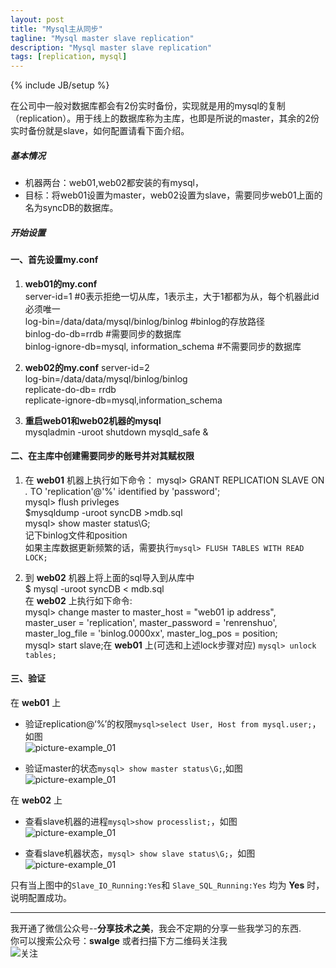 ```yaml
---
layout: post
title: "Mysql主从同步"
tagline: "Mysql master slave replication"
description: "Mysql master slave replication"
tags: [replication, mysql]
---
```

{% include JB/setup %}

在公司中一般对数据库都会有2份实时备份，实现就是用的mysql的复制（replication）。用于线上的数据库称为主库，也即是所说的master，其余的2份实时备份就是slave，如何配置请看下面介绍。 

##### 基本情况

 - 机器两台：web01,web02都安装的有mysql，
 - 目标：将web01设置为master，web02设置为slave，需要同步web01上面的名为syncDB的数据库。 

##### 开始设置 

#### 一、首先设置my.conf
1. __web01的my.conf__   
    server-id=1     #0表示拒绝一切从库，1表示主，大于1都都为从，每个机器此id必须唯一  
    log-bin=/data/data/mysql/binlog/binlog     #binlog的存放路径  
    binlog-do-db=rrdb #需要同步的数据库  
    binlog-ignore-db=mysql, information_schema #不需要同步的数据库  

2. __web02的my.conf__ 
    server-id=2  
    log-bin=/data/data/mysql/binlog/binlog  
    replicate-do-db= rrdb  
    replicate-ignore-db=mysql,information_schema  

3. __重启web01和web02机器的mysql__   
    mysqladmin -uroot shutdown  mysqld_safe &  
    
#### 二、在主库中创建需要同步的账号并对其赋权限 
1. 在 __web01__ 机器上执行如下命令： 
    mysql> GRANT REPLICATION SLAVE ON *.* TO 'replication'@'%' identified by 'password';  
    mysql> flush privleges  
    $mysqldump -uroot syncDB >mdb.sql  
    mysql> show master status\G;   
    记下binlog文件和position  
    如果主库数据更新频繁的话，需要执行`mysql> FLUSH TABLES WITH READ LOCK;`  
    
2. 到 __web02__ 机器上将上面的sql导入到从库中  
    $ mysql -uroot syncDB < mdb.sql  
    在 __web02__ 上执行如下命令:  
    mysql> change master to master_host = "web01 ip address", master_user = 'replication', master_password = 'renrenshuo', master_log_file = 'binlog.0000xx', master_log_pos = position;  
    mysql> start slave;在 __web01__ 上(可选和上述lock步骤对应) `mysql> unlock tables;`  
    
#### 三、验证 
在 __web01__ 上  

 - 验证replication@‘%’的权限`mysql>select User, Host from mysql.user;`， 如图  
  ![picture-example_01][example_01]   

 - 验证master的状态`mysql> show master status\G;`,如图  
  ![picture-example_01][example_02]  

在 __web02__ 上  

 - 查看slave机器的进程`mysql>show processlist;`，如图  
  ![picture-example_01][example_02]  

 - 查看slave机器状态，`mysql> show slave status\G;`，如图  
  ![picture-example_01][example_04] 
  
  只有当上图中的`Slave_IO_Running:Yes`和 `Slave_SQL_Running:Yes` 均为 __Yes__ 时，说明配置成功。 

-------------------------------------------------------  
我开通了微信公众号--__分享技术之美__，我会不定期的分享一些我学习的东西.  
你可以搜索公众号：__swalge__ 或者扫描下方二维码关注我  
![关注][photo]  

[example_01]:http://imagle.github.io/static/img/replication.png
[example_02]:http://imagle.github.io/static/img/master-status.png
[example_03]:http://imagle.github.io/static/img/slave-processlist.png
[example_04]:http://imagle.github.io/static/img/slave-status.png
[photo]:http://imagle.github.io/static/img/photo.jpg

